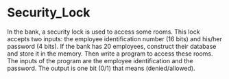 # Security_Lock
In the bank, a security lock is used to access some rooms. This lock accepts two inputs: the employee identification number (16 bits) and his/her password (4 bits). If the bank has 20 employees, construct their database and store it in the memory. Then write a program to access these rooms. The inputs of the program are the employee identification and the password. The output is one bit (0/1) that means (denied/allowed).
